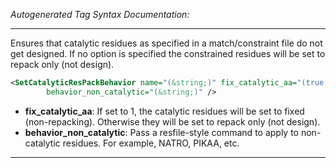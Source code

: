 <!-- THIS IS AN AUTOGENERATED FILE: Don't edit it directly, instead change the schema definition in the code itself. -->

_Autogenerated Tag Syntax Documentation:_

---
Ensures that catalytic residues as specified in a match/constraint file do not get designed. If no option is specified the constrained residues will be set to repack only (not design).

```xml
<SetCatalyticResPackBehavior name="(&string;)" fix_catalytic_aa="(true &bool;)"
        behavior_non_catalytic="(&string;)" />
```

-   **fix_catalytic_aa**: If set to 1, the catalytic residues will be set to fixed (non-repacking).  Otherwise they will be set to repack only (not design).
-   **behavior_non_catalytic**: Pass a resfile-style command to apply to non-catalytic residues.  For example, NATRO, PIKAA, etc.

---
